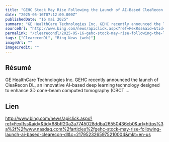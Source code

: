 ```yaml
---
title: "GEHC Stock May Rise Following the Launch of AI-Based CleaRecon DL"
date: "2025-05-16T07:12:00.000Z"
publishedDate: "16 mai 2025"
summary: "GE HealthCare Technologies Inc. GEHC recently announced the launch of CleaRecon DL, an innovative AI-based deep learning technology designed to enhance 3D cone-beam computed tomography (CBCT ..."
sourceUrl: "http://www.bing.com/news/apiclick.aspx?ref=FexRss&aid=&tid=68bff20a2a7745028ddba26550436cb0&url=https%3a%2f%2fwww.nasdaq.com%2farticles%2fgehc-stock-may-rise-following-launch-ai-based-clearecon-dl&c=2179523265975210004&mkt=en-us"
permalink: "/clearecondl/2025-05-16-gehc-stock-may-rise-following-the-launch-of-ai-based-clearecon-dl"
tags: ["CleareconDL", "Bing News (web)"]
imageUrl: ""
imageCredit: ""
---
```


## Résumé

GE HealthCare Technologies Inc. GEHC recently announced the launch of CleaRecon DL, an innovative AI-based deep learning technology designed to enhance 3D cone-beam computed tomography (CBCT ...

## Lien

http://www.bing.com/news/apiclick.aspx?ref=FexRss&aid=&tid=68bff20a2a7745028ddba26550436cb0&url=https%3a%2f%2fwww.nasdaq.com%2farticles%2fgehc-stock-may-rise-following-launch-ai-based-clearecon-dl&c=2179523265975210004&mkt=en-us
